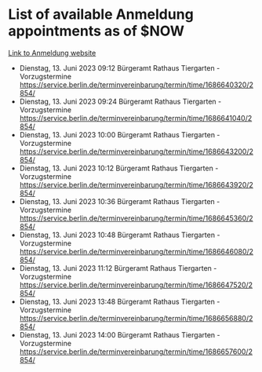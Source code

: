 # List of available Anmeldung appointments as of $NOW
[Link to Anmeldung website](https://service.berlin.de/terminvereinbarung/termin/tag.php?termin=1&anliegen[]=120686&dienstleisterlist=122210,122217,327316,122219,327312,122227,327314,122231,327346,122243,327348,122254,122252,329742,122260,329745,122262,329748,122271,327278,122273,327274,122277,327276,330436,122280,327294,122282,327290,122284,327292,122291,327270,122285,327266,122286,327264,122296,327268,150230,329760,122297,327286,122294,327284,122312,329763,122314,329775,122304,327330,122311,327334,122309,327332,317869,122281,327352,122279,329772,122283,122276,327324,122274,327326,122267,329766,122246,327318,122251,327320,122257,327322,122208,327298,122226,327300&herkunft=http%3A%2F%2Fservice.berlin.de%2Fdienstleistung%2F120686%2F)
- Dienstag, 13. Juni 2023 09:12 Bürgeramt Rathaus Tiergarten - Vorzugstermine https://service.berlin.de/terminvereinbarung/termin/time/1686640320/2854/
- Dienstag, 13. Juni 2023 09:24 Bürgeramt Rathaus Tiergarten - Vorzugstermine https://service.berlin.de/terminvereinbarung/termin/time/1686641040/2854/
- Dienstag, 13. Juni 2023 10:00 Bürgeramt Rathaus Tiergarten - Vorzugstermine https://service.berlin.de/terminvereinbarung/termin/time/1686643200/2854/
- Dienstag, 13. Juni 2023 10:12 Bürgeramt Rathaus Tiergarten - Vorzugstermine https://service.berlin.de/terminvereinbarung/termin/time/1686643920/2854/
- Dienstag, 13. Juni 2023 10:36 Bürgeramt Rathaus Tiergarten - Vorzugstermine https://service.berlin.de/terminvereinbarung/termin/time/1686645360/2854/
- Dienstag, 13. Juni 2023 10:48 Bürgeramt Rathaus Tiergarten - Vorzugstermine https://service.berlin.de/terminvereinbarung/termin/time/1686646080/2854/
- Dienstag, 13. Juni 2023 11:12 Bürgeramt Rathaus Tiergarten - Vorzugstermine https://service.berlin.de/terminvereinbarung/termin/time/1686647520/2854/
- Dienstag, 13. Juni 2023 13:48 Bürgeramt Rathaus Tiergarten - Vorzugstermine https://service.berlin.de/terminvereinbarung/termin/time/1686656880/2854/
- Dienstag, 13. Juni 2023 14:00 Bürgeramt Rathaus Tiergarten - Vorzugstermine https://service.berlin.de/terminvereinbarung/termin/time/1686657600/2854/
